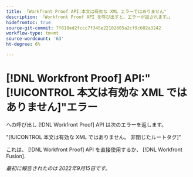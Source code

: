 ```yaml
---
title: 「Workfront Proof API:本文は有効な XML エラーではありません"
description: 「Workfront Proof API を呼び出すと、エラーが返されます。」
hidefromtoc: true
source-git-commit: 7f818ed2fccc7f345e22102605a2cf9c602a3242
workflow-type: tm+mt
source-wordcount: '63'
ht-degree: 6%

---
```



# [!DNL Workfront Proof] API:&quot;[!UICONTROL 本文は有効な XML ではありません]&quot;エラー

<!--On WFP and WFF TOCs-->

への呼び出し [!DNL Workfront Proof] API は次のエラーを返します。

&quot;[!UICONTROL 本文は有効な XML ではありません。 非閉じたルートタグ]&quot;

これは、 [!DNL Workfront Proof] API を直接使用するか、 [!DNL Workfront Fusion].

_最初に報告されたのは 2022年9月15日です。_


